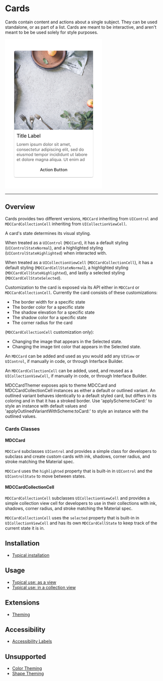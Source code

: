 # Cards

<!-- badges -->

Cards contain content and actions about a single subject. They can be used standalone, or as part
of a list. Cards are meant to be interactive, and aren't meant to be be used solely for style
purposes.

<div class="article__asset article__asset--screenshot">
  <img src="assets/cards.png" alt="Cards" width="320">
</div>

<!-- design-and-api -->

<!-- toc -->

- - -

## Overview

Cards provides two different versions, `MDCCard` inheriting from `UIControl` and `MDCCardCollectionCell` inheriting from `UICollectionViewCell`.

A card's state determines its visual styling.

When treated as a `UIControl` (`MDCCard`), it has a default styling (`UIControlStateNormal`), and a highlighted styling (`UIControlStateHighlighted`) when interacted with.

When treated as a `UICollectionViewCell` (`MDCCardCollectionCell`), it has a default styling (`MDCCardCellStateNormal`), a highlighted styling (`MDCCardCellStateHighlighted`), and lastly a selected styling (`MDCCardCellStateSelected`).

Customization to the card is exposed via its API either in `MDCCard` or `MDCCardCollectionCell`. Currently the card consists of these customizations:

- The border width for a specific state
- The border color for a specific state
- The shadow elevation for a specific state
- The shadow color for a specific state
- The corner radius for the card

(`MDCCardCollectionCell` customization only):

- Changing the image that appears in the Selected state.
- Changing the image tint color that appears in the Selected state.

An `MDCCard` can be added and used as you would add any `UIView` or `UIControl`, if manually in code, or through Interface Builder.

An `MDCCardCollectionCell` can be added, used, and reused as a `UICollectionViewCell`, if manually in code, or through Interface Builder.

MDCCardThemer exposes apis to theme MDCCard and MDCCardCollectionCell instances as either a default or outlined variant. An outlined variant behaves identically to a default styled card, but differs in its coloring and in that it has a stroked border. Use 'applyScheme:toCard:' to style an instance with default values and 'applyOutlinedVariantWithScheme:toCard:' to style an instance with the outlined values.

### Cards Classes

#### MDCCard

`MDCCard` subclasses `UIControl` and provides a simple class for developers to subclass and create custom cards with ink, shadows, corner radius, and stroke matching the Material spec.

`MDCCard` uses the `highlighted` property that is built-in in `UIControl` and the `UIControlState` to move between states.

#### MDCCardCollectionCell

`MDCCardCollectionCell` subclasses `UICollectionViewCell` and provides a simple collection view cell for developers to use in their collections with ink, shadows, corner radius, and stroke matching the Material spec.

`MDCCardCollectionCell` uses the `selected` property that is built-in in `UICollectionViewCell` and has its own `MDCCardCellState` to keep track of the current state it is in.

## Installation

- [Typical installation](../../../docs/component-installation.md)

## Usage

- [Typical use: as a view](typical-use-view.md)
- [Typical use: in a collection view](typical-use-collections.md)

## Extensions

- [Theming](theming.md)

## Accessibility

- [Accessibility Labels](accessibility.md)

## Unsupported

- [Color Theming](color-theming.md)
- [Shape Theming](shape-theming.md)
